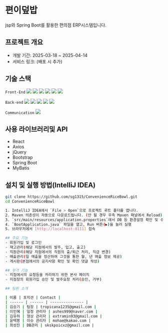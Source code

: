 # 편이덮밥
jsp와 Spring Boot를 활용한 편의점 ERP시스템입니다.

## 프로젝트 개요
- 개발 기간: 2025-03-18 ~ 2025-04-14
- 서비스 링크: (배포 시 추가)

## 기술 스택
`Front-End` 
<img src="https://img.shields.io/badge/HTML5-E34F26?style=flat-square&logo=HTML5&logoColor=white"/>
<img src="https://img.shields.io/badge/CSS3-1572B6?style=flat-square&logo=CSS3&logoColor=white"/>
<img src="https://img.shields.io/badge/JavaScript-F7DF1E?style=flat-square&logo=JavaScript&logoColor=black"/>
<img src="https://img.shields.io/badge/Axios-5A29E4?style=flat-square&logo=Axios&logoColor=white"/>
<img src="https://img.shields.io/badge/jQuery-0769AD?style=flat-square&logo=jQuery&logoColor=white"/>
<img src="https://img.shields.io/badge/Bootstrap-7952B3?style=flat-square&logo=Bootstrap&logoColor=white"/>

`Back-end`
<img src="https://img.shields.io/badge/Java-007396?style=flat-square&logo=OpenJDK&logoColor=white"/>
<img src="https://img.shields.io/badge/Oracle-F80000?style=flat-square&logo=Oracle&logoColor=white"/>
<img src="https://img.shields.io/badge/Apache Tomcat-F8DC75?style=flat-square&logo=Apache%20Tomcat&logoColor=black"/>
<img src="https://img.shields.io/badge/MyBatis-000000?style=flat-square&logo=MyBatis&logoColor=white"/>
<img src="https://img.shields.io/badge/Spring Boot-6DB33F?style=flat-square&logo=Spring-Boot&logoColor=white"/>

`Communication`
<img src="https://img.shields.io/badge/github-181717?style=flat-square&logo=github&logoColor=white">

## 사용 라이브러리및 API
- React
- Axios
- jQuery
- Bootstrap
- Spring Boot
- MyBatis

## 설치 및 실행 방법(IntelliJ IDEA)
```bash
git clone https://github.com/sg1315/ConvenienceRiceBowl.git
cd ConvenienceRiceBowl

1. IntelliJ IDEA에서 `File > Open`으로 프로젝트 루트 폴더를 엽니다.
2. Maven 의존성이 자동으로 다운로드됩니다. (안 될 경우 우측 Maven 패널에서 Reload)
3. `src/main/resources/application.properties`에서 DB 등 환경설정 확인 및 수정
4. `BootApplication.java` 파일을 열고, Run 버튼(▶)을 눌러 실행
5. 브라우저에서 [http://localhost:8111] 접속

## 주요 기능
- 회원가입 및 로그인
- 재고관리(해당 지점에서의 발주, 입고, 출고)
- 직원관리(해당 지점에서의 직원의 출/퇴근 처리, 직급 변경)
- 매출관리(일 매출을 정산하여 그것을 통한 월, 년 매출 정보 제공)
- 게시판(본점에서의 공지사항 확인 및 확인 댓글 작성)

## 부가 기능
- 지점에서의 요청등을 처리하기 위한 본사 페이지
- 지점장의 회원가입 승인 및 발주요청 처리(승인, 거부)

## 팀원 소개

| 이름 | 포지션 | Contact |
| ------ | ------ | --------------- |
| 김승기 | 팀장 | tropicana1235@gmail.com |
| 이인혜 | 일정 관리자 | ashes999@naver.com |
| 김유하 | 형상 관리자 | extramin93@gmail.com |
| 윤택봉 | 이슈 관리자 | mohae@kakao.com |
| 최성진 | DB관리 | skskpoicxz@gmail.com |
